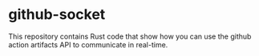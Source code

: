 # github-socket

This repository contains Rust code that show how you can use the github action artifacts API to
communicate in real-time.
